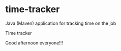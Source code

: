 # time-tracker
Java (Maven) application for tracking time on the job

Time tracker

Good afternoon everyone!!!
